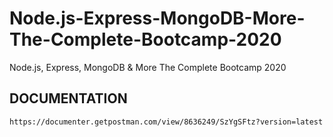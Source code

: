 # Node.js-Express-MongoDB-More-The-Complete-Bootcamp-2020
Node.js, Express, MongoDB &amp; More The Complete Bootcamp 2020

## DOCUMENTATION
`https://documenter.getpostman.com/view/8636249/SzYgSFtz?version=latest`


